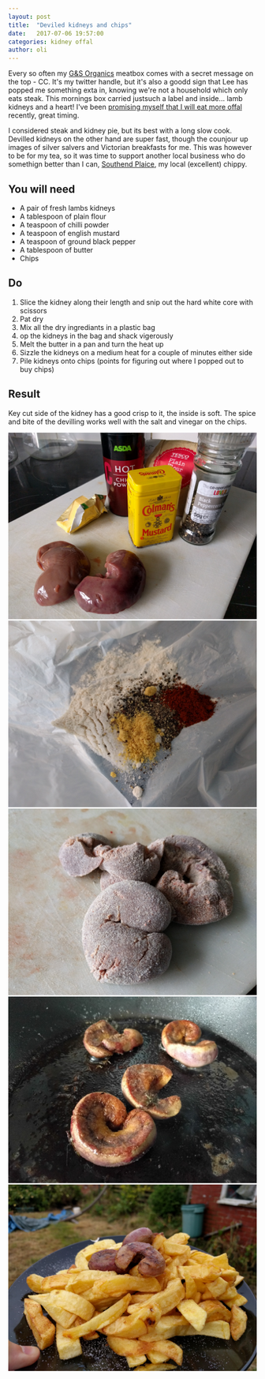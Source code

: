 ```yaml
---
layout: post
title:  "Deviled kidneys and chips"
date:   2017-07-06 19:57:00
categories: kidney offal
author: oli
---
```


Every so often my [G&S Organics](http://www.thechristmasfarm.co.uk/) meatbox comes with a secret message on the top - CC.  It's my twitter handle, but it's also a goodd sign that Lee has popped me something exta in, knowing we're not a household which only eats steak.  This mornings box carried justsuch a label and inside... lamb kidneys and a heart!  I've been [promising myself that I will eat more offal](http://amzn.to/2uPt4hs) recently, great timing.

I considered steak and kidney pie, but its best with a long slow cook.  Devilled kidneys on the other hand are super fast, though the counjour up images of silver salvers and Victorian breakfasts for me.  This was however to be for my tea, so it was time to support another local business who do somethign better than I can, [Southend Plaice](https://www.facebook.com/Southend-Plaice-468051706696412/), my local (excellent) chippy.

## You will need


* A pair of fresh lambs kidneys
* A tablespoon of plain flour
* A teaspoon of chilli powder
* A teaspoon of english mustard
* A teaspoon of ground black pepper
* A tablespoon of butter
* Chips

## Do

1. Slice the kidney along their length and snip out the hard white core with scissors
2. Pat dry
3. Mix all the dry ingrediants in a plastic bag
4. op the kidneys in the bag and shack vigerously
5. Melt the butter in a pan and turn the heat up
6. Sizzle the kidneys on a medium heat for a couple of minutes either side 
7. Pile kidneys onto chips (points for figuring out where I popped out to buy chips)


## Result

Key cut side of the kidney has a good crisp to it, the inside is soft.  The spice and bite of the devilling works well with the salt and vinegar on the chips.


![Ingrediants](/images/devilled-kidneys-and-chips/devilled-kidneys-and-chips-00.jpg)
![flour mix](/images/devilled-kidneys-and-chips/devilled-kidneys-and-chips-01.jpg)
![Before the pan](/images/devilled-kidneys-and-chips/devilled-kidneys-and-chips-02.jpg)
![After he pan](/images/devilled-kidneys-and-chips/devilled-kidneys-and-chips-03.jpg)
![get in my face](/images/devilled-kidneys-and-chips/devilled-kidneys-and-chips-04.jpg)
